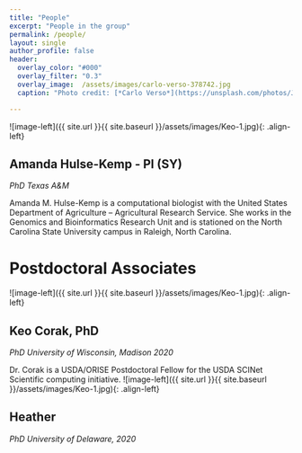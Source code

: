 ```yaml
---
title: "People"
excerpt: "People in the group"
permalink: /people/
layout: single
author_profile: false
header:
  overlay_color: "#000"
  overlay_filter: "0.3"
  overlay_image:  /assets/images/carlo-verso-378742.jpg
  caption: "Photo credit: [*Carlo Verso*](https://unsplash.com/photos/Jc-4LqyuSno)"

---
```



![image-left]({{ site.url }}{{ site.baseurl }}/assets/images/Keo-1.jpg){: .align-left}
## Amanda Hulse-Kemp - PI (SY)
_PhD Texas A&M_

Amanda M. Hulse-Kemp is a computational biologist with the United States Department of Agriculture – Agricultural Research Service. She works in the Genomics and Bioinformatics Research Unit and is stationed on the North Carolina State University campus in Raleigh, North Carolina.

# Postdoctoral Associates

![image-left]({{ site.url }}{{ site.baseurl }}/assets/images/Keo-1.jpg){: .align-left}
## Keo Corak, PhD
_PhD University of Wisconsin, Madison  2020_

Dr. Corak is a USDA/ORISE Postdoctoral Fellow for the USDA  SCINet Scientific
computing initiative. 
![image-left]({{ site.url }}{{ site.baseurl }}/assets/images/Keo-1.jpg){: .align-left}

## Heather
_PhD University of Delaware, 2020_



